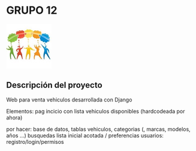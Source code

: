 # GRUPO 12

![Equipo 12](equipo.jpg)

## Descripción del proyecto

Web para venta vehiculos desarrollada con Django

Elementos:
pag incicio con lista vehiculos disponibles
  (hardcodeada por ahora)
  

por hacer:
base de datos, tablas vehiculos, categorias (, marcas, modelos, años ...)
busquedas
lista inicial acotada / preferencias
usuarios: registro/login/permisos

